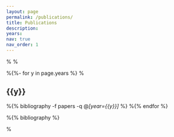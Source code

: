 ```yaml
---
layout: page
permalink: /publications/
title: Publications
description: 
years:
nav: true
nav_order: 1
---
```

%<!-- _pages/publications.md -->
%<div class="Publications">

%{%- for y in page.years %}
% 	<h2 class="year">{{y}}</h2>
  %{% bibliography -f papers -q @*[year={{y}}]* %}
%{% endfor %}

%{% bibliography %}


%</div>